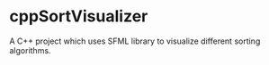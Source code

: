 # cppSortVisualizer
A C++ project which uses SFML library to visualize different sorting algorithms.
